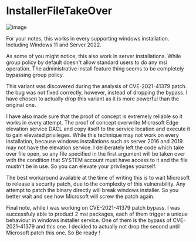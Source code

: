 # InstallerFileTakeOver

![image](https://user-images.githubusercontent.com/53986347/142788741-9a9d6d51-fcb5-4c36-b826-5454c6ba5d4e.png)


For your notes, this works in every supporting windows installation. Including Windows 11 and Server 2022.

As some of you might notice, this also work in server installations. While group policy by default doesn't allow standard users to do any msi operation. The administrative install feature thing seems to be completely bypassing group policy.

This variant was discovered during the analysis of CVE-2021-41379 patch. the bug was not fixed correctly, however, instead of dropping the bypass. I have chosen to actually drop this variant as it is more powerful than the original one.

I have also made sure that the proof of concept is extremely reliable so it works in every attempt. The proof of concept overwrite Microsoft Edge elevation service DACL and copy itself to the service location and execute it to gain elevated privileges. While this technique may not work on every installation, because windows installations such as server 2016 and 2019 may not have the elevation service. I deliberately left the code which take over file open, so any file specified in the first argument will be taken over with the condition that SYSTEM account must have access to it and the file mustn't be in use. So you can elevate your privileges yourself.

The best workaround available at the time of writing this is to wait Microsoft to release a security patch, due to the complexity of this vulnerability. Any attempt to patch the binary directly will break windows installer. So you better wait and see how Microsoft will screw the patch again.

Final note, while I was working on CVE-2021-41379 patch bypass. I was successfuly able to product 2 msi packages, each of them trigger a unique behaviour in windows installer service. One of them is the bypass of CVE-2021-41379 and this one. I decided to actually not drop the second until Microsoft patch this one. So Be ready !
